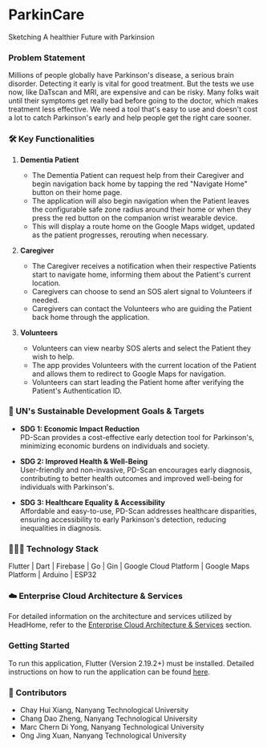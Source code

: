 # ParkinCare
Sketching A healthier Future with Parkinsion

### Problem Statement

Millions of people globally have Parkinson's disease, a serious brain disorder. Detecting it early is vital for good treatment. But the tests we use now, like DaTscan and MRI, are expensive and can be risky. Many folks wait until their symptoms get really bad before going to the doctor, which makes treatment less effective. We need a tool that's easy to use and doesn't cost a lot to catch Parkinson's early and help people get the right care sooner.


### 🛠️ Key Functionalities

1. **Dementia Patient**
   - The Dementia Patient can request help from their Caregiver and begin navigation back home by tapping the red "Navigate Home" button on their home page.
   - The application will also begin navigation when the Patient leaves the configurable safe zone radius around their home or when they press the red button on the companion wrist wearable device.
   - This will display a route home on the Google Maps widget, updated as the patient progresses, rerouting when necessary.

2. **Caregiver**
   - The Caregiver receives a notification when their respective Patients start to navigate home, informing them about the Patient's current location.
   - Caregivers can choose to send an SOS alert signal to Volunteers if needed.
   - Caregivers can contact the Volunteers who are guiding the Patient back home through the application.

3. **Volunteers**
   - Volunteers can view nearby SOS alerts and select the Patient they wish to help.
   - The app provides Volunteers with the current location of the Patient and allows them to redirect to Google Maps for navigation.
   - Volunteers can start leading the Patient home after verifying the Patient's Authentication ID.

### 🎯 UN's Sustainable Development Goals & Targets

- **SDG 1: Economic Impact Reduction**  
PD-Scan provides a cost-effective early detection tool for Parkinson's, minimizing economic burdens on individuals and society.

- **SDG 2: Improved Health & Well-Being**  
User-friendly and non-invasive, PD-Scan encourages early diagnosis, contributing to better health outcomes and improved well-being for individuals with Parkinson's.

- **SDG 3: Healthcare Equality & Accessibility**  
Affordable and easy-to-use, PD-Scan addresses healthcare disparities, ensuring accessibility to early Parkinson's detection, reducing inequalities in diagnosis.
### 👨🏻‍💻 Technology Stack

Flutter | Dart | Firebase | Go | Gin | Google Cloud Platform | Google Maps Platform | Arduino | ESP32

### ☁️ Enterprise Cloud Architecture & Services

For detailed information on the architecture and services utilized by HeadHome, refer to the [Enterprise Cloud Architecture & Services](#) section.

### Getting Started

To run this application, Flutter (Version 2.19.2+) must be installed. Detailed instructions on how to run the application can be found [here](#).

### 👥 Contributors

- Chay Hui Xiang, Nanyang Technological University
- Chang Dao Zheng, Nanyang Technological University
- Marc Chern Di Yong, Nanyang Technological University
- Ong Jing Xuan, Nanyang Technological University
